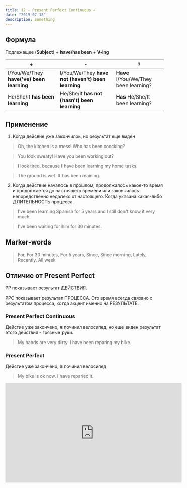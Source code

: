 ```yaml
---
title: 12 - Present Perfect Continuous ✓
date: "2019-07-18"
description: Something
---
```


## Формула
Подлежащее (**Subject**) + **have/has been** + **V-ing**

|+|-|?| 
|---|---|---|
| I/You/We/They **have('ve) been learning** | I/You/We/They **have not (haven't) been learning** | **Have** I/You/We/They been learning? |
| He/She/It **has been learning** | He/She/It **has not (hasn't) been learning** | **Has** He/She/It been learning? |


## Применение
1. Когда дейсвие уже закончилоь, но результат еще виден
> Oh, the kitchen is a mess! Who has been coocking?

> You look sweaty! Have you been working out? 

> I look tired, because I have been learning my home tasks. 

> The ground is wet. It has been reaining. 

2. Когда действие началось в прошлом, продолжалось какое-то время и продолжается до настоящего времени или закончилось непоредственно недалеко от настоящего. Когда указана какая-либо ДЛИТЕЛЬНОСТЬ процесса.
> I've been learning Spanish for 5 years and I still don't know it very much.

> I've been waiting for him for 30 minutes.

## Marker-words
> For, For 30 minutes, For 5 years, Since, Since morning, Lately, Recently, All week

## Отличие от Present Perfect
PP показывает результат ДЕЙСТВИЯ.

PPC показывает результат ПРОЦЕССА. Это время всегда связано с результатом процесса, когда акцент именно на РЕЗУЛЬТАТЕ.

### Present Perfect Continuous
Дейстие уже закончено, я починил велосипед, но еще виден результат этого действия - грязные руки.
> My hands are very dirty. I have been reparing my bike. 

### Present Perfect
Дейстие уже закончено, я починил велосипед
> My bike is ok now. I have reparied it. 

<iframe width="560" height="315" src="https://www.youtube.com/embed/TU78I3CRVlY" frameborder="0" allow="accelerometer; autoplay; encrypted-media; gyroscope; picture-in-picture" allowfullscreen></iframe>